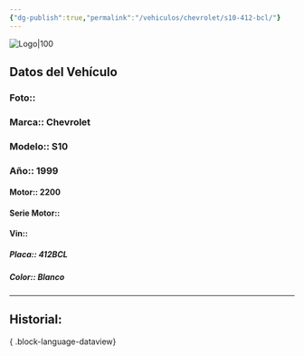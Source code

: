 ```yaml
---
{"dg-publish":true,"permalink":"/vehiculos/chevrolet/s10-412-bcl/"}
---
```


![Logo|100](http://drive.google.com/uc?export=view&id=137fl3TIZ0-PU8b-Pt0bsjclwHub_u78G)

## Datos del Vehículo 
### Foto:: 

### Marca:: Chevrolet 
### Modelo:: S10
### Año:: 1999
#### Motor:: 2200
#### Serie Motor:: 
#### Vin:: 
##### Placa:: 412BCL
##### Color:: Blanco 
---

## Historial:


{ .block-language-dataview} 
